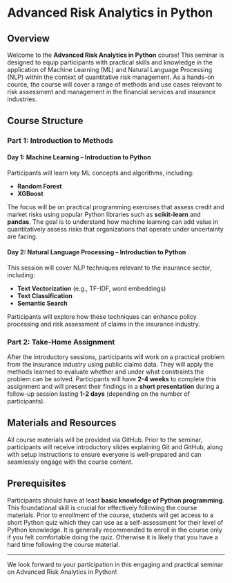 # Advanced Risk Analytics in Python

## Overview
Welcome to the **Advanced Risk Analytics in Python** course! This seminar is designed to equip participants with practical skills and knowledge in the application of Machine Learning (ML) and Natural Language Processing (NLP) within the context of quantitative risk management. As a hands-on cource, the course will cover a range of methods and use cases relevant to risk assessment and management in the financial services and insurance industries.

## Course Structure

### Part 1: Introduction to Methods

#### Day 1: Machine Learning – Introduction to Python
Participants will learn key ML concepts and algorithms, including:
- **Random Forest**
- **XGBoost**

The focus will be on practical programming exercises that assess credit and market risks using popular Python libraries such as **scikit-learn** and **pandas**. The goal is to understand how machine learning can add value in quantitatively assess risks that organizations that operate under uncertainty are facing.

#### Day 2: Natural Language Processing – Introduction to Python
This session will cover NLP techniques relevant to the insurance sector, including:
- **Text Vectorization** (e.g., TF-IDF, word embeddings)
- **Text Classification**
- **Semantic Search**

Participants will explore how these techniques can enhance policy processing and risk assessment of claims in the insurance industry.

### Part 2: Take-Home Assignment
After the introductory sessions, participants will work on a practical problem from the insurance industry using public claims data. They will apply the methods learned to evaluate whether and under what constraints the problem can be solved. Participants will have **2-4 weeks** to complete this assignment and will present their findings in a **short presentation** during a follow-up session lasting **1-2 days** (depending on the number of participants).

## Materials and Resources
All course materials will be provided via GitHub. Prior to the seminar, participants will receive introductory slides explaining Git and GitHub, along with setup instructions to ensure everyone is well-prepared and can seamlessly engage with the course content.

## Prerequisites
Participants should have at least **basic knowledge of Python programming**. This foundational skill is crucial for effectively following the course materials. Prior to enrollment of the course, students will get access to a short Python quiz which they can use as a self-assessment for their level of Python knowledge. It is generally recommended to enroll in the course only if you felt comfortable doing the quiz. Otherwise it is likely that you have a hard time following the course material.

---

We look forward to your participation in this engaging and practical seminar on Advanced Risk Analytics in Python!


